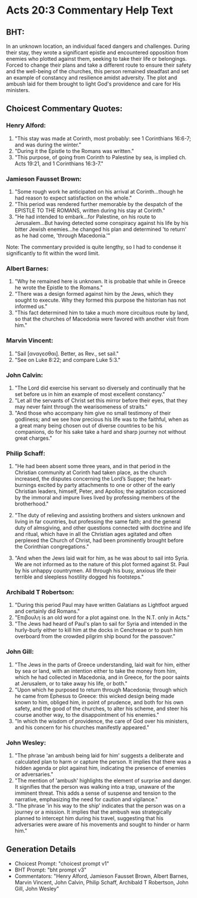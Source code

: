# Acts 20:3 Commentary Help Text

## BHT:
In an unknown location, an individual faced dangers and challenges. During their stay, they wrote a significant epistle and encountered opposition from enemies who plotted against them, seeking to take their life or belongings. Forced to change their plans and take a different route to ensure their safety and the well-being of the churches, this person remained steadfast and set an example of constancy and resilience amidst adversity. The plot and ambush laid for them brought to light God's providence and care for His ministers.

## Choicest Commentary Quotes:
### Henry Alford:
1. "This stay was made at Corinth, most probably: see 1 Corinthians 16:6-7; and was during the winter."
2. "During it the Epistle to the Romans was written."
3. "This purpose, of going from Corinth to Palestine by sea, is implied ch. Acts 19:21, and 1 Corinthians 16:3-7."

### Jamieson Fausset Brown:
1. "Some rough work he anticipated on his arrival at Corinth...though he had reason to expect satisfaction on the whole." 
2. "This period was rendered further memorable by the despatch of the EPISTLE TO THE ROMANS, written during his stay at Corinth."
3. "He had intended to embark...for Palestine, on his route to Jerusalem...But having detected some conspiracy against his life by his bitter Jewish enemies...he changed his plan and determined 'to return' as he had come, 'through Macedonia.'"

Note: The commentary provided is quite lengthy, so I had to condense it significantly to fit within the word limit.

### Albert Barnes:
1. "Why he remained here is unknown. It is probable that while in Greece he wrote the Epistle to the Romans." 
2. "There was a design formed against him by the Jews, which they sought to execute. Why they formed this purpose the historian has not informed us."
3. "This fact determined him to take a much more circuitous route by land, so that the churches of Macedonia were favored with another visit from him."

### Marvin Vincent:
1. "Sail [αναγεσθαι]. Better, as Rev., set sail." 
2. "See on Luke 8:22; and compare Luke 5:3."

### John Calvin:
1. "The Lord did exercise his servant so diversely and continually that he set before us in him an example of most excellent constancy."
2. "Let all the servants of Christ set this mirror before their eyes, that they may never faint through the wearisomeness of straits."
3. "And those who accompany him give no small testimony of their godliness; and we see how precious his life was to the faithful, when as a great many being chosen out of diverse countries to be his companions, do for his sake take a hard and sharp journey not without great charges."

### Philip Schaff:
1. "He had been absent some three years, and in that period in the Christian community at Corinth had taken place, as the church increased, the disputes concerning the Lord’s Supper; the heart-burnings excited by party attachments to one or other of the early Christian leaders, himself, Peter, and Apollos; the agitation occasioned by the immoral and impure lives lived by professing members of the brotherhood." 

2. "The duty of relieving and assisting brothers and sisters unknown and living in far countries, but professing the same faith; and the general duty of almsgiving, and other questions connected with doctrine and life and ritual, which have in all the Christian ages agitated and often perplexed the Church of Christ, had been prominently brought before the Corinthian congregations."

3. "And when the Jews laid wait for him, as he was about to sail into Syria. We are not informed as to the nature of this plot formed against St. Paul by his unhappy countrymen. All through his busy, anxious life their terrible and sleepless hostility dogged his footsteps."

### Archibald T Robertson:
1. "During this period Paul may have written Galatians as Lightfoot argued and certainly did Romans."
2. "Επιβουλη is an old word for a plot against one. In the N.T. only in Acts."
3. "The Jews had heard of Paul's plan to sail for Syria and intended in the hurly-burly either to kill him at the docks in Cenchreae or to push him overboard from the crowded pilgrim ship bound for the passover."

### John Gill:
1. "The Jews in the parts of Greece understanding, laid wait for him, either by sea or land, with an intention either to take the money from him, which he had collected in Macedonia, and in Greece, for the poor saints at Jerusalem, or to take away his life, or both." 
2. "Upon which he purposed to return through Macedonia; through which he came from Ephesus to Greece: this wicked design being made known to him, obliged him, in point of prudence, and both for his own safety, and the good of the churches, to alter his scheme, and steer his course another way, to the disappointment of his enemies." 
3. "In which the wisdom of providence, the care of God over his ministers, and his concern for his churches manifestly appeared."

### John Wesley:
1. "The phrase 'an ambush being laid for him' suggests a deliberate and calculated plan to harm or capture the person. It implies that there was a hidden agenda or plot against him, indicating the presence of enemies or adversaries."
2. "The mention of 'ambush' highlights the element of surprise and danger. It signifies that the person was walking into a trap, unaware of the imminent threat. This adds a sense of suspense and tension to the narrative, emphasizing the need for caution and vigilance."
3. "The phrase 'in his way to the ship' indicates that the person was on a journey or a mission. It implies that the ambush was strategically planned to intercept him during his travel, suggesting that his adversaries were aware of his movements and sought to hinder or harm him."


## Generation Details
- Choicest Prompt: "choicest prompt v1"
- BHT Prompt: "bht prompt v3"
- Commentators: "Henry Alford, Jamieson Fausset Brown, Albert Barnes, Marvin Vincent, John Calvin, Philip Schaff, Archibald T Robertson, John Gill, John Wesley"
